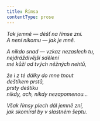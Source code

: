 ```yaml
---
title: Římsa
contentType: prose
---
```


<section>

_Tak jemně — déšť na římse zní.  
A není nikomu — jak je mně._

</section>

<section>

_A nikdo snad — vzkaz nezaslech tu,  
nejdráždivější sdělení  
mé kůži od tvých něžných nehtů,_

</section>

<section>

_že i z té dálky do mne tnout  
deštíkem prstů,  
prsty deštíku  
nikdy, ach, nikdy nezapomenou…_

</section>

<section>

_Však římsy plech dál jemně zní,  
jak skomíral by v slastném šeptu._

</section>
